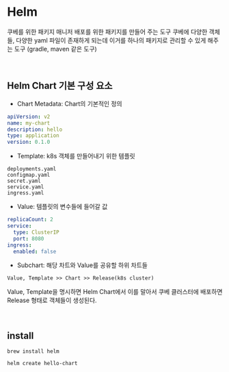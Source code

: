 # Helm

쿠베를 위한 패키지 매니저
배포를 위한 패키지를 만들어 주는 도구
쿠베에 다양한 객체들, 다양한 yaml 파일이 존재하게 되는데 이거를 하나의 패키지로 관리할 수 있게 해주는 도구
(gradle, maven 같은 도구)

<br>

## Helm Chart 기본 구성 요소

- Chart Metadata: Chart의 기본적인 정의

```yaml
apiVersion: v2
name: my-chart
description: hello
type: application
version: 0.1.0
```

- Template: k8s 객체를 만들어내기 위한 템플릿

```
deployments.yaml
configmap.yaml
secret.yaml
service.yaml
ingress.yaml
```

- Value: 템플릿의 변수들에 들어갈 값

```yaml
replicaCount: 2
service:
  type: ClusterIP
  port: 8080
ingress:
  enabled: false
```

- Subchart: 해당 차트와 Value를 공유할 하위 차트들

```
Value, Template >> Chart >> Release(k8s cluster)
```
Value, Template을 명시하면 Helm Chart에서 이를 말아서 쿠베 클러스터에 배포하면 Release 형태로 객체들이 생성된다.

<br>

## install

```shell
brew install helm

helm create hello-chart
```